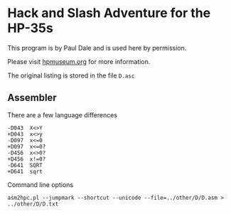# Hack and Slash Adventure for the HP-35s

This program is by Paul Dale and is used here by permission.

Please visit [hpmuseum.org](https://www.hpmuseum.org/software/35hacksl.htm) for more information.

The original listing is stored in the file `D.asc`

## Assembler

There are a few language differences

```
-D043  X<>Y
+D043  x<>y
-D097  x<=0
+D097  x<=0?
-D456  x<>0?
+D456  x!=0?
-D641  SQRT
+D641  sqrt
```

Command line options

```
asm2hpc.pl --jumpmark --shortcut --unicode --file=../other/D/D.asm > ../other/D/D.txt
```

